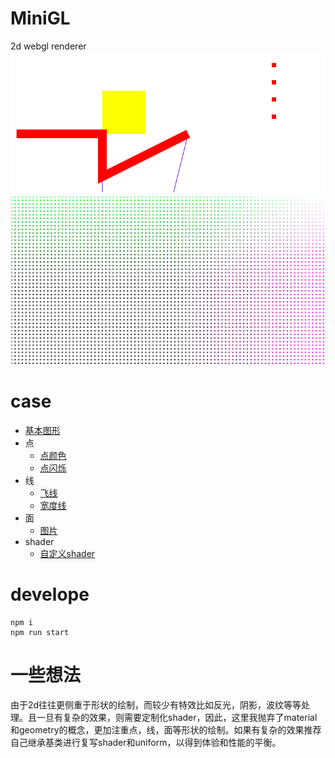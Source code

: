 # MiniGL
2d webgl renderer
![](./demo.png)
![](./snapshot.png)

# case
+ [基本图形](https://mizy.github.io/MiniGL/demo/main.html)
+ 点
	* [点颜色](https://mizy.github.io/MiniGL/demo/points/points.html)
	* [点闪烁](https://mizy.github.io/MiniGL/demo/points/shrink.html)
+ 线
    * [飞线](https://mizy.github.io/MiniGL/demo/line/flyline.html)
	* [宽度线](https://mizy.github.io/MiniGL/demo/line/meshline.html)
+ 面
	* [图片](https://mizy.github.io/MiniGL/demo/image/index.html)
+ shader
	* [自定义shader](https://mizy.github.io/MiniGL/demo/customShader/index.html)

# develope
```
npm i
npm run start
```

# 一些想法
由于2d往往更侧重于形状的绘制，而较少有特效比如反光，阴影，波纹等等处理。且一旦有复杂的效果，则需要定制化shader，因此，这里我抛弃了material和geometry的概念，更加注重点，线，面等形状的绘制。如果有复杂的效果推荐自己继承基类进行复写shader和uniform，以得到体验和性能的平衡。
